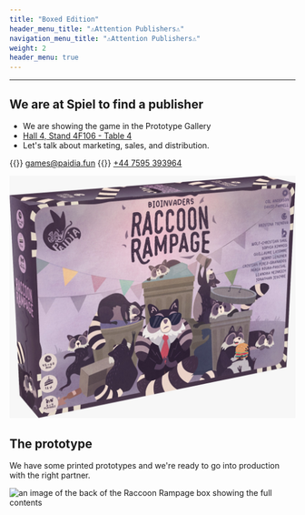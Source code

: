```yaml
---
title: "Boxed Edition"
header_menu_title: "⚠️Attention Publishers⚠️"
navigation_menu_title: "⚠️Attention Publishers⚠️"
weight: 2
header_menu: true
---
```


<!--
Feature notice: This section displays options to customize title:
- has a normal section title (`title` = "Raccoon Rampge: Deluxe Edition"),
- custom welcome screen title (`header_menu_title` = "CustomWelcomeTitle"),
- custom navigation menu title (`navigation_menu_title` = "CustomNav menu").

That is the important part, right? You want to know what I can do for you. This is why I put this right up there into the header menu of the website.
-->

---

## We are at Spiel to find a publisher

* We are showing the game in the Prototype Gallery
* [Hall 4, Stand 4F106 - Table 4](images/hallplan.png)
* Let's talk about marketing, sales, and distribution.

{{<icon class="fa fa-envelope">}}&nbsp;[games@paidia.fun](mailto:games@paidia.fun)
{{<icon class="fa fa-phone">}}&nbsp;[+44 7595 393964](tel:+447595393964)



![image of the Raccoon Rampage box](images/box.jpg)

## The prototype

We have some printed prototypes and we're ready to go into production with the right partner. 

![an image of the back of the Raccoon Rampage box showing the full contents](images/4x/website_backofBox.png)

<!-- 
Want to learn more about getting your hands on this game check [dedicated page](services) for more details. 
-->
